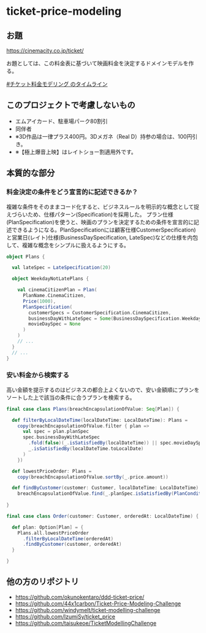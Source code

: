 # ticket-price-modeling

## お題

https://cinemacity.co.jp/ticket/

お題としては、この料金表に基づいて映画料金を決定するドメインモデルを作る。

[#チケット料金モデリング のタイムライン](https://twitter.com/search?q=%23%E3%83%81%E3%82%B1%E3%83%83%E3%83%88%E6%96%99%E9%87%91%E3%83%A2%E3%83%87%E3%83%AA%E3%83%B3%E3%82%B0&src=typed_query&f=live)

## このプロジェクトで考慮しないもの

- エムアイカード、駐車場パーク80割引
- 同伴者
- ※3D作品は一律プラス400円。3Dメガネ（Real D）持参の場合は、100円引き。
- ※【極上爆音上映】はレイトショー割適用外です。

## 本質的な部分

### 料金決定の条件をどう宣言的に記述できるか？

複雑な条件をそのままコード化すると、ビジネスルールを明示的な概念として捉えづらいため、仕様パターン(Specification)を採用した。
プラン仕様(PlanSpecification)を使うと、映画のプランを決定するための条件を宣言的に記述できるようになる。PlanSpecificationには顧客仕様CustomerSpecification)と営業日(レイト)仕様(BusinessDaySpecification, LateSpec)などの仕様を内包して、複雑な概念をシンプルに扱えるようにする。

```scala
object Plans {

  val lateSpec = LateSpecification(20)

  object WeekdayNotLatePlans {

    val cinemaCitizenPlan = Plan(
      PlanName.CinemaCitizen,
      Price(1000),
      PlanSpecification(
        customerSpecs = CustomerSpecification.CinemaCitizen,
        businessDayWithLateSpec = Some(BusinessDaySpecification.Weekday and !lateSpec),
        movieDaySpec = None
      )
    )
    // ...  
  }
  // ...
}
```

### 安い料金から検索する

高い金額を提示するのはビジネスの都合上よくないので、安い金額順にプランをソートした上で該当の条件に合うプランを検索する。

```scala
final case class Plans(breachEncapsulationOfValue: Seq[Plan]) {

  def filterByLocalDateTime(localDateTime: LocalDateTime): Plans =
    copy(breachEncapsulationOfValue.filter { plan =>
      val spec = plan.planSpec
      spec.businessDayWithLateSpec
        .fold(false)(_.isSatisfiedBy(localDateTime)) || spec.movieDaySpec.fold(false)(
        _.isSatisfiedBy(localDateTime.toLocalDate)
      )
    })

  def lowestPriceOrder: Plans =
    copy(breachEncapsulationOfValue.sortBy(_.price.amount))

  def findByCustomer(customer: Customer, localDateTime: LocalDateTime): Option[Plan] =
    breachEncapsulationOfValue.find(_.planSpec.isSatisfiedBy(PlanCondition(customer, localDateTime)))
    
}
```

```scala
final case class Order(customer: Customer, orderedAt: LocalDateTime) {

  def plan: Option[Plan] = {
    Plans.all.lowestPriceOrder
      .filterByLocalDateTime(orderedAt)
      .findByCustomer(customer, orderedAt)
  }

}
```


## 他の方のリポジトリ

- https://github.com/okunokentaro/ddd-ticket-price/
- https://github.com/44x1carbon/Ticket-Price-Modeling-Challenge
- https://github.com/windymelt/ticket-modelling-challenge
- https://github.com/IzumiSy/ticket_price
- https://github.com/taisukeoe/TicketModellingChallenge
